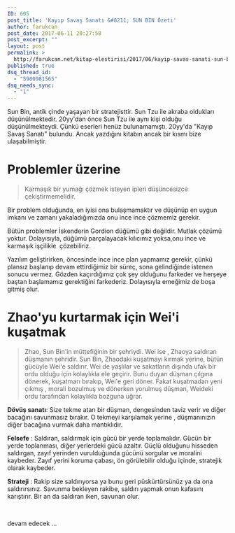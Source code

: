 ```yaml
---
ID: 605
post_title: 'Kayıp Savaş Sanatı &#8211; SUN BIN Özeti'
author: farukcan
post_date: 2017-06-11 20:27:58
post_excerpt: ""
layout: post
permalink: >
  http://farukcan.net/kitap-elestirisi/2017/06/kayip-savas-sanati-sun-bin-ozeti/
published: true
dsq_thread_id:
  - "5900981565"
dsq_needs_sync:
  - "1"
---
```

Sun Bin, antik çinde yaşayan bir stratejisttir. Sun Tzu ile akraba oldukları düşünülmektedir. 20yy'dan önce Sun Tzu ile aynı kişi olduğu düşünülmekteydi. Çünkü eserleri henüz bulunamamıştı. 20yy'da "Kayıp Savaş Sanatı" bulundu. Ancak yazdığını kitabın ancak bir kısmı bize ulaşabilmiştir.
<h1>Problemler üzerine</h1>
<blockquote>Karmaşık bir yumağı çözmek isteyen ipleri düşüncesizce çekiştirmemelidir.</blockquote>
Bir problem olduğunda, en iyisi ona bulaşmamaktır ve düşünüp en uygun imkanı ve zamanı yakaladığımızda onu ince ince çözmemiz gerekir.

Bütün problemler İskenderin Gordion düğümü gibi değildir. Mutlak çözümü yoktur. Dolayısıyla, düğümü parçalayacak kılıcımız yoksa,onu ince ve karmaşık işçilikle  çözebiliriz.

Yazılım geliştirirken, öncesinde ince ince plan yapmamız gerekir, çünkü plansız başlanıp devam ettirdiğimiz bir süreç, sona gelindiğinde istenen sonucu vermez. Gözden kaçırdığımız çok şey olduğunu farkeder ve herşeye baştan başlamamız gerektiğini farkederiz. Dolayısıyla emeğimiz de boşa gitmiş olur.
<h1>Zhao'yu kurtarmak için Wei'i kuşatmak</h1>
<blockquote>Zhao, Sun Bin'in müttefiğinin bir şehriydi. Wei ise , Zhaoya saldıran düşmanın şehridir. Sun Bin, Zhaodaki kuşatmayı kırmak yerine, bütün gücüyle Wei'e saldırır. Wei de yaşlılar ve sakatların dışında ufak bir ordu olduğu için kolaylıkla ele geçirir. Bunu duyan düşman çılgına dönerek, kuşatmarı bırakıp, Wei'e geri döner. Fakat kuşatmadan yeni çıkmış , morali bozulmuş ve dönerken yorulmuş düşman, Weideki ordu tarafından kolaylıkla bozguna uğrar.</blockquote>
<b>Dövüş sanatı</b>: Size tekme atan bir düşman, dengesinden taviz verir ve diğer bacağını savunmasız bırakır. O tekmeyi karşılamak yerine , düşmanınızın diğer bacağına vurmak daha mantıklıdır.

<strong>Felsefe</strong> : Saldıran, saldırmak için gücü bir yerde toplamalıdır. Gücün bir yerde toplanması, diğer yerlerdeki gücü azaltır. Güçlü olduğunu hisseden saldırgan, zayıf yerinden vurulduğunda gücünü sorgular ve moralini kaybeder. Zayıf yerini koruma çabası, ön görülebilir olduğu içinde, stratejik olarak kaybeder.

<strong>Strateji</strong> : Rakip size saldırıyorsa ya bunu geri püskürtürsünüz ya da ona saldırırsınız. Savunma bekleyen rakibe, saldırı yapmak onun kafasını karıştırır. Bir an da saldıran iken, savunan olur.

&nbsp;

devam edecek ...